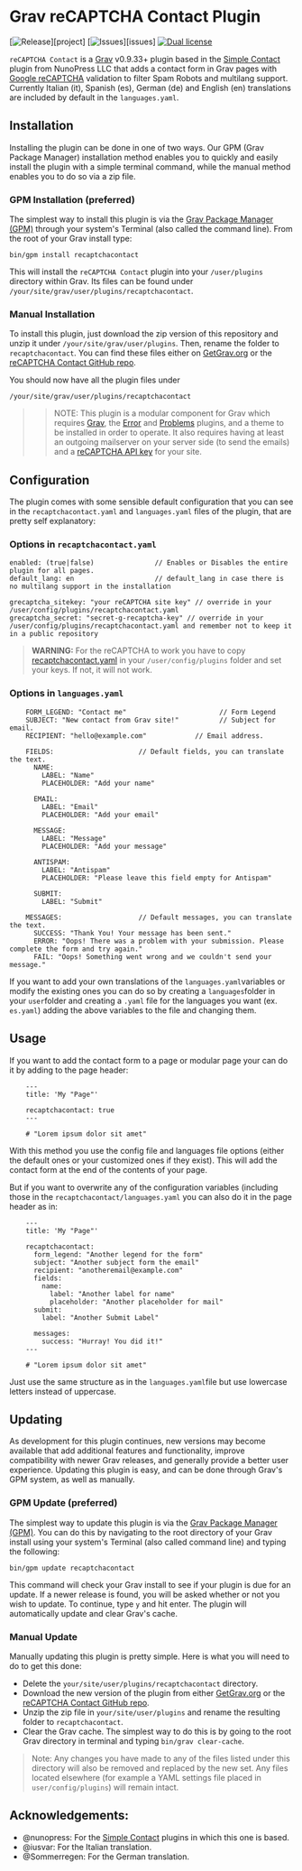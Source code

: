 # Grav reCAPTCHA Contact Plugin

[![Release](https://img.shields.io/github/release/aradianoff/recaptchacontact.svg)][project] [![Issues](https://img.shields.io/github/issues/aradianoff/recaptchacontact.svg)][issues] [![Dual license](https://img.shields.io/badge/license-MIT-blue.svg)](LICENSE "License")

`reCAPTCHA Contact` is a [Grav](http://github.com/getgrav/grav) v0.9.33+ plugin based in the [Simple Contact](https://github.com/nunopress/grav-plugin-simple_contact) plugin from NunoPress LLC that adds a contact form in Grav pages with [Google reCAPTCHA](https://www.google.com/recaptcha/) validation to filter Spam Robots and multilang support. Currently Italian (it), Spanish (es), German (de) and English (en) translations are included by default in the `languages.yaml`.

## Installation

Installing the plugin can be done in one of two ways. Our GPM (Grav Package Manager) installation method enables you to quickly and easily install the plugin with a simple terminal command, while the manual method enables you to do so via a zip file.

### GPM Installation (preferred)

The simplest way to install this plugin is via the [Grav Package Manager (GPM)](http://learn.getgrav.org/advanced/grav-gpm) through your system's Terminal (also called the command line).  From the root of your Grav install type:

    bin/gpm install recaptchacontact

This will install the `reCAPTCHA Contact` plugin into your `/user/plugins` directory within Grav. Its files can be found under `/your/site/grav/user/plugins/recaptchacontact`.

### Manual Installation

To install this plugin, just download the zip version of this repository and unzip it under `/your/site/grav/user/plugins`. Then, rename the folder to `recaptchacontact`. You can find these files either on [GetGrav.org](http://getgrav.org/downloads/plugins#extras) or the [reCAPTCHA Contact GitHub repo](https://github.com/aradianoff/recaptchacontact).

You should now have all the plugin files under

    /your/site/grav/user/plugins/recaptchacontact

>> NOTE: This plugin is a modular component for Grav which requires [Grav](http://github.com/getgrav/grav), the [Error](https://github.com/getgrav/grav-plugin-error) and [Problems](https://github.com/getgrav/grav-plugin-problems) plugins, and a theme to be installed in order to operate. It also requires having at least an outgoing mailserver on your server side (to send the emails) and a [reCAPTCHA API key](www.google.com/recaptcha/) for your site.

## Configuration

The plugin comes with some sensible default configuration that you can see in the `recaptchacontact.yaml` and `languages.yaml` files of the plugin, that are pretty self explanatory:

### Options in `recaptchacontact.yaml`

```
enabled: (true|false)               // Enables or Disables the entire plugin for all pages.
default_lang: en                    // default_lang in case there is no multilang support in the installation

grecaptcha_sitekey: "your reCAPTCHA site key" // override in your /user/config/plugins/recaptchacontact.yaml
grecaptcha_secret: "secret-g-recaptcha-key" // override in your /user/config/plugins/recaptchacontact.yaml and remember not to keep it in a public repository
```

> **WARNING:** For the reCAPTCHA to work you have to copy [recaptchacontact.yaml](recaptchacontact.yaml) in your `/user/config/plugins` folder and set your keys. If not, it will not work.

### Options in `languages.yaml`

```
    FORM_LEGEND: "Contact me"                       // Form Legend
    SUBJECT: "New contact from Grav site!"          // Subject for email.
    RECIPIENT: "hello@example.com"            // Email address.

    FIELDS:                     // Default fields, you can translate the text.
      NAME:
        LABEL: "Name"
        PLACEHOLDER: "Add your name"

      EMAIL:
        LABEL: "Email"
        PLACEHOLDER: "Add your email"

      MESSAGE:
        LABEL: "Message"
        PLACEHOLDER: "Add your message"

      ANTISPAM:
        LABEL: "Antispam"
        PLACEHOLDER: "Please leave this field empty for Antispam"

      SUBMIT:
        LABEL: "Submit"

    MESSAGES:                   // Default messages, you can translate the text.
      SUCCESS: "Thank You! Your message has been sent."
      ERROR: "Oops! There was a problem with your submission. Please complete the form and try again."
      FAIL: "Oops! Something went wrong and we couldn't send your message."
```

If you want to add your own translations of the `languages.yaml`variables or modify the existing ones you can do so by creating a `languages`folder in your `user`folder and creating a `.yaml` file for the languages you want (ex. `es.yaml`) adding the above variables to the file and changing them.

## Usage

If you want to add the contact form to a page or modular page your can do it by adding to the page header:

```
    ---
    title: 'My "Page"'

    recaptchacontact: true
    ---

    # "Lorem ipsum dolor sit amet"
```

With this method you use the config file and languages file options (either the default ones or your customized ones if they exist). This will add the contact form at the end of the contents of your page.

But if you want to overwrite any of the configuration variables (including those in the `recaptchacontact/languages.yaml` you can also do it in the page header as in:

```
    ---
    title: 'My "Page"'

    recaptchacontact:
      form_legend: "Another legend for the form"
      subject: "Another subject form the email"
      recipient: "anotheremail@example.com"
      fields:
        name:
          label: "Another label for name"
          placeholder: "Another placeholder for mail"
      submit:
        label: "Another Submit Label"

      messages:
        success: "Hurray! You did it!"
    ---

    # "Lorem ipsum dolor sit amet"
```

Just use the same structure as in the `languages.yaml`file but use lowercase letters instead of uppercase.


## Updating

As development for this plugin continues, new versions may become available that add additional features and functionality, improve compatibility with newer Grav releases, and generally provide a better user experience. Updating this plugin is easy, and can be done through Grav's GPM system, as well as manually.

### GPM Update (preferred)

The simplest way to update this plugin is via the [Grav Package Manager (GPM)](http://learn.getgrav.org/advanced/grav-gpm). You can do this by navigating to the root directory of your Grav install using your system's Terminal (also called command line) and typing the following:

    bin/gpm update recaptchacontact

This command will check your Grav install to see if your plugin is due for an update. If a newer release is found, you will be asked whether or not you wish to update. To continue, type `y` and hit enter. The plugin will automatically update and clear Grav's cache.

### Manual Update

Manually updating this plugin is pretty simple. Here is what you will need to do to get this done:

* Delete the `your/site/user/plugins/recaptchacontact` directory.
* Download the new version of the plugin from either [GetGrav.org](http://getgrav.org/downloads/plugins#extras) or the [reCAPTCHA Contact GitHub repo](https://github.com/aradianoff/recaptchacontact).
* Unzip the zip file in `your/site/user/plugins` and rename the resulting folder to `recaptchacontact`.
* Clear the Grav cache. The simplest way to do this is by going to the root Grav directory in terminal and typing `bin/grav clear-cache`.

> Note: Any changes you have made to any of the files listed under this directory will also be removed and replaced by the new set. Any files located elsewhere (for example a YAML settings file placed in `user/config/plugins`) will remain intact.

## Acknowledgements:

- @nunopress: For the [Simple Contact](https://github.com/nunopress/grav-plugin-simple_contact) plugins in which this one is based.
- @iusvar: For the Italian translation.
- @Sommerregen: For the German translation.
